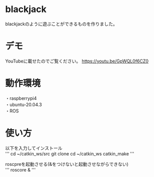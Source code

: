 # blackjack
blackjackのように遊ぶことができるものを作りました。<br>

# デモ<br>
YouTubeに載せたのでご覧ください。
https://youtu.be/GpWQL0f6CZ0

# 動作環境<br>
・raspberrypi4<br>
・ubuntu-20.04.3<br>
・ROS

# 使い方
以下を入力してインストール<br>
'''
cd ~/catkin_ws/src
git clone 
cd ~/catkin_ws
catkin_make
'''

roscpreを起動させる(&をつけないと起動させながらできない)<br>
'''
roscore &
'''


